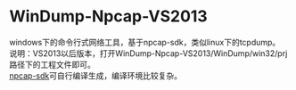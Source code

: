 # WinDump-Npcap-VS2013
windows下的命令行式网络工具，基于npcap-sdk，类似linux下的tcpdump。
<br/>说明：VS2013以后版本，打开WinDump-Npcap-VS2013/WinDump/win32/prj路径下的工程文件即可。
<br/>[npcap-sdk](https://github.com/nmap/npcap)可自行编译生成，编译环境比较复杂。
